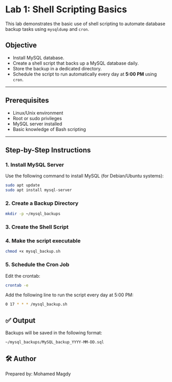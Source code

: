 # Lab 1: Shell Scripting Basics

This lab demonstrates the basic use of shell scripting to automate database backup tasks using `mysqldump` and `cron`.

## Objective

- Install MySQL database.
- Create a shell script that backs up a MySQL database daily.
- Store the backup in a dedicated directory.
- Schedule the script to run automatically every day at **5:00 PM** using `cron`.

---

## Prerequisites

- Linux/Unix environment
- Root or sudo privileges
- MySQL server installed
- Basic knowledge of Bash scripting

---

## Step-by-Step Instructions

### 1. Install MySQL Server

Use the following command to install MySQL (for Debian/Ubuntu systems):

```bash
sudo apt update
sudo apt install mysql-server
```
### 2. Create a Backup Directory

```bash
mkdir -p ~/mysql_backups
```

### 3. Create the Shell Script

### 4. Make the script executable

```bash
chmod +x mysql_backup.sh
```
### 5. Schedule the Cron Job

Edit the crontab:

```bash
crontab -e
```

Add the following line to run the script every day at 5:00 PM:

```bash
0 17 * * * /mysql_backup.sh
```

## ✅ Output

Backups will be saved in the following format:

```bash
~/mysql_backups/MySQL_backup_YYYY-MM-DD.sql
```

## 🛠️ Author

Prepared by: Mohamed Magdy
